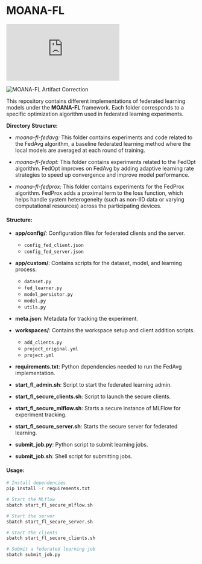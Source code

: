 # MOANA-FL

![MOANA-FL Process](https://github.com/aliciasoliveiraa/MOANA-FL/blob/main/moana_process.pdf)

![MOANA-FL Artifact Correction](https://github.com/aliciasoliveiraa/MOANA-FL/blob/main/correction.png)

This repository contains different implementations of federated learning models under the **MOANA-FL** framework. Each folder corresponds to a specific optimization algorithm used in federated learning experiments.

**Directory Structure:**
- *moana-fl-fedavg:* This folder contains experiments and code related to the FedAvg algorithm, a baseline federated learning method where the local models are averaged at each round of training.

- *moana-fl-fedopt:* This folder contains experiments related to the FedOpt algorithm. FedOpt improves on FedAvg by adding adaptive learning rate strategies to speed up convergence and improve model performance.

- *moana-fl-fedprox:* This folder contains experiments for the FedProx algorithm. FedProx adds a proximal term to the loss function, which helps handle system heterogeneity (such as non-IID data or varying computational resources) across the participating devices.


#### Structure:

- **app/config/**: Configuration files for federated clients and the server.
  - `config_fed_client.json`
  - `config_fed_server.json`
  
- **app/custom/**: Contains scripts for the dataset, model, and learning process.
  - `dataset.py`
  - `fed_learner.py`
  - `model_persistor.py`
  - `model.py`
  - `utils.py`

- **meta.json**: Metadata for tracking the experiment.

- **workspaces/**: Contains the workspace setup and client addition scripts.
  - `add_clients.py`
  - `project_original.yml`
  - `project.yml`

- **requirements.txt**: Python dependencies needed to run the FedAvg implementation.

- **start_fl_admin.sh**: Script to start the federated learning admin.
- **start_fl_secure_clients.sh**: Script to launch the secure clients.
- **start_fl_secure_mlflow.sh**: Starts a secure instance of MLFlow for experiment tracking.
- **start_fl_secure_server.sh**: Starts the secure server for federated learning.

- **submit_job.py**: Python script to submit learning jobs.
- **submit_job.sh**: Shell script for submitting jobs.

#### Usage:

```bash
# Install dependencies
pip install -r requirements.txt

# Start the MLflow
sbatch start_fl_secure_mlflow.sh

# Start the server
sbatch start_fl_secure_server.sh

# Start the clients
sbatch start_fl_secure_clients.sh

# Submit a federated learning job
sbatch submit_job.py
